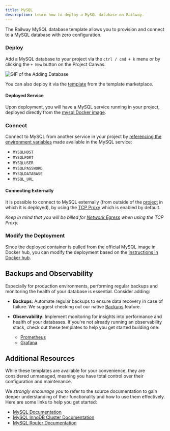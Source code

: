 ```yaml
---
title: MySQL
description: Learn how to deploy a MySQL database on Railway.
---
```


The Railway MySQL database template allows you to provision and connect to a MySQL database with zero configuration.

### Deploy

Add a MySQL database to your project via the `ctrl / cmd + k` menu or by clicking the `+ New` button on the Project Canvas.

<Image src="https://res.cloudinary.com/railway/image/upload/v1695934218/docs/databases/addDB_qxyctn.gif"
alt="GIF of the Adding Database"
layout="responsive"
width={450} height={396} quality={100} />

You can also deploy it via the [template](https://railway.com/template/mysql) from the template marketplace.

#### Deployed Service

Upon deployment, you will have a MySQL service running in your project, deployed directly from the [mysql Docker image](https://hub.docker.com/_/mysql).

### Connect

Connect to MySQL from another service in your project by [referencing the environment variables](/guides/variables#referencing-another-services-variable) made available in the MySQL service:

- `MYSQLHOST`
- `MYSQLPORT`
- `MYSQLUSER`
- `MYSQLPASSWORD`
- `MYSQLDATABASE`
- `MYSQL_URL`

#### Connecting Externally

It is possible to connect to MySQL externally (from outside of the [project](/develop/projects) in which it is deployed), by using the [TCP Proxy](/deploy/exposing-your-app#tcp-proxying) which is enabled by default.

*Keep in mind that you will be billed for [Network Egress](/reference/pricing/plans#resource-usage-pricing) when using the TCP Proxy.*

### Modify the Deployment

Since the deployed container is pulled from the official MySQL image in Docker hub, you can modify the deployment based on the [instructions in Docker hub](https://hub.docker.com/_/mysql).

## Backups and Observability

Especially for production environments, performing regular backups and monitoring the health of your database is essential.  Consider adding:

- **Backups**: Automate regular backups to ensure data recovery in case of failure. We suggest checking out our native [Backups](/reference/backups) feature.

- **Observability**: Implement monitoring for insights into performance and health of your databases.  If you're not already running an observability stack, check out these templates to help you get started building one:
    - [Prometheus](https://railway.com/template/KmJatA)
    - [Grafana](https://railway.com/template/anURAt)

## Additional Resources

While these templates are available for your convenience, they are considered unmanaged, meaning you have total control over their configuration and maintenance.

We *strongly encourage you* to refer to the source documentation to gain deeper understanding of their functionality and how to use them effectively. Here are some links to help you get started:

- [MySQL Documentation](https://dev.mysql.com/doc/relnotes/mysql/8.4/en/)
- [MySQL InnoDB Cluster Documentation](https://dev.mysql.com/doc/mysql-shell/8.0/en/mysql-innodb-cluster.html)
- [MySQL Router Documentation](https://dev.mysql.com/doc/mysql-router/8.0/en/mysql-router-general.html)